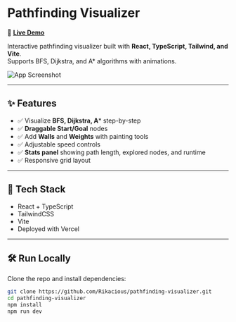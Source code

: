 # Pathfinding Visualizer  

🔗 **[Live Demo](https://pathfinding-visualizer-pink.vercel.app/)**  

Interactive pathfinding visualizer built with **React, TypeScript, Tailwind, and Vite**.  
Supports BFS, Dijkstra, and A* algorithms with animations.

![App Screenshot](./screenshot.png) <!-- replace with your screenshot filename -->

---

## ✨ Features
- ✅ Visualize **BFS, Dijkstra, A*** step-by-step  
- ✅ **Draggable Start/Goal** nodes  
- ✅ Add **Walls** and **Weights** with painting tools  
- ✅ Adjustable speed controls  
- ✅ **Stats panel** showing path length, explored nodes, and runtime  
- ✅ Responsive grid layout  

---

## 🚀 Tech Stack
- React + TypeScript  
- TailwindCSS  
- Vite  
- Deployed with Vercel  

---

## 🛠️ Run Locally
Clone the repo and install dependencies:

```bash
git clone https://github.com/Rikacious/pathfinding-visualizer.git
cd pathfinding-visualizer
npm install
npm run dev
